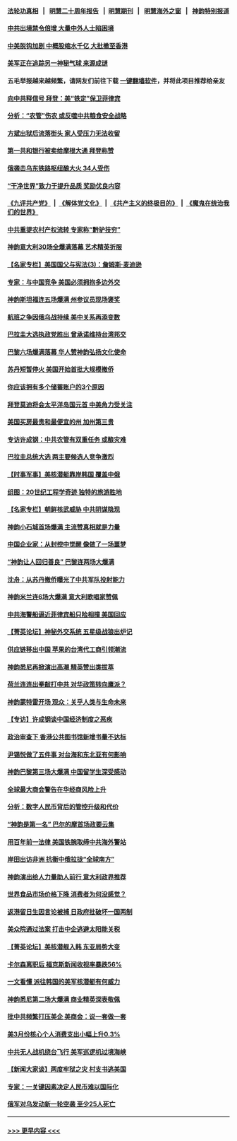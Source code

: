 #### [法轮功真相](https://github.com/gfw-breaker/truth/blob/master/README.md?t=0) &nbsp;&nbsp;|&nbsp;&nbsp; [明慧二十周年报告](https://github.com/gfw-breaker/mh-reports/blob/master/README.md?t=0) &nbsp;&nbsp;|&nbsp;&nbsp;[明慧期刊](https://github.com/gfw-breaker/mh-qikan) &nbsp;&nbsp;|&nbsp;&nbsp; [明慧海外之窗](https://github.com/gfw-breaker/mh-news/blob/master/README.md?t=0) &nbsp;&nbsp;|&nbsp;&nbsp; [神韵特别报道](https://github.com/gfw-breaker/mh-news/blob/master/shenyun.md?t=0)
#### [中共出境禁令倍增 大量中外人士陷困境](../pages/nf4514/n13986110.md?t=05021243) 
#### [中美脱钩加剧 中概股缩水千亿 大批撤至香港](../pages/nf4514/n13986025.md?t=05021243) 
#### [美军正在追踪另一神秘气球 来源成谜](../pages/nf4514/n13986080.md?t=05021243) 
#### 五毛举报越来越频繁，请网友们前往下载 [一键翻墙软件](https://github.com/gfw-breaker/ssr-accounts)，并将此项目推荐给亲友
#### [向中共释信号 拜登：美“铁定”保卫菲律宾](../pages/nf4514/n13985985.md?t=05021243) 
#### [分析：“农管”伤农 或反噬中共粮食安全战略](../pages/nf4514/n13985998.md?t=05021243) 
#### [方斌出狱后流落街头 家人受压力无法收留](../pages/nf4514/n13981951.md?t=05021243) 
#### [第一共和银行被卖给摩根大通 拜登称赞](../pages/nf4514/n13985805.md?t=05021243) 
#### [俄袭击乌东铁路枢纽酿大火 34人受伤](../pages/nf4514/n13985880.md?t=05021243) 
#### [“干净世界”致力于提升品质 奖励优良内容](../pages/nf4514/n13986002.md?t=05021243) 
#### [《九评共产党》](https://github.com/begood0513/9ping.md/blob/master/README.md) &nbsp;|&nbsp; [《解体党文化》](../../../../jtdwh.md/blob/master/README.md)  &nbsp;|&nbsp; [《共产主义的终极目的》](../../../../gczydzjmd.md/blob/master/README.md) &nbsp;|&nbsp; [《魔鬼在统治我们的世界》](../../../../mgztzwmdsj.md/blob/master/README.md) 
#### [中共重提农村产权流转 专家称“黔驴技穷”](../pages/nf4514/n13985691.md?t=05021243) 
#### [神韵意大利30场全爆满落幕 艺术精英折服](../pages/nf4514/n13985957.md?t=05021243) 
#### [【名家专栏】美国国父与宪法(3)：詹姆斯‧麦迪逊](../pages/nf4514/n13980556.md?t=05021243) 
#### [专家：与中国竞争 美国必须拥抱多边外交](../pages/nf4514/n13985644.md?t=05021243) 
#### [神韵斯坦福连五场爆满 州参议员现场褒奖](../pages/nf4514/n13985546.md?t=05021243) 
#### [航班之争因俄乌战持续 美中关系再添变数](../pages/nf4514/n13985463.md?t=05021243) 
#### [巴拉圭大选执政党胜出 曾承诺维持台湾邦交](../pages/nf4514/n13985453.md?t=05021243) 
#### [巴黎六场爆满落幕 华人赞神韵弘扬文化使命](../pages/nf4514/n13985478.md?t=05021243) 
#### [苏丹短暂停火 美国开始首批大规模撤侨](../pages/nf4514/n13985394.md?t=05021243) 
#### [你应该拥有多个储蓄账户的3个原因](../pages/nf4514/n13984746.md?t=05021243) 
#### [拜登莫迪将会太平洋岛国元首 中美角力受关注](../pages/nf4514/n13985296.md?t=05021243) 
#### [美国买房最贵和最便宜的州 加州第三贵](../pages/nf4514/n13984581.md?t=05021243) 
#### [专访许成钢：中共农管有双重任务 或酿灾难](../pages/nf4514/n13984203.md?t=05021243) 
#### [巴拉圭总统大选 两主要候选人竞争激烈](../pages/nf4514/n13985230.md?t=05021243) 
#### [【时事军事】美核潜艇靠岸韩国 覆盖中俄](../pages/nf4514/n13984911.md?t=05021243) 
#### [组图：20世纪工程学奇迹 独特的旅游胜地](../pages/nf4514/n13984502.md?t=05021243) 
#### [【名家专栏】朝鲜核武威胁 中共阴谋隐现](../pages/nf4514/n13982150.md?t=05021243) 
#### [神韵小石城首场爆满 主流赞真相就是力量](../pages/nf4514/n13985079.md?t=05021243) 
#### [中国企业家：从封控中觉醒 像做了一场噩梦](../pages/nf4514/n13984735.md?t=05021243) 
#### [“神韵让人回归善良” 巴黎连两场大爆满](../pages/nf4514/n13985027.md?t=05021243) 
#### [沈舟：从苏丹撤侨曝光了中共军队投射能力](../pages/nf4514/n13984789.md?t=05021243) 
#### [神韵米兰连6场大爆满 意大利歌唱家赞佩](../pages/nf4514/n13984978.md?t=05021243) 
#### [中共海警船逼近菲律宾船只险相撞 美国回应](../pages/nf4514/n13984673.md?t=05021243) 
#### [【菁英论坛】神秘外交系统 五星级战狼出炉记](../pages/nf4514/n13984619.md?t=05021243) 
#### [供应链移出中国 苹果的台湾代工商引领潮流](../pages/nf4514/n13984630.md?t=05021243) 
#### [神韵悉尼再掀演出高潮 精英赞出类拔萃](../pages/nf4514/n13984648.md?t=05021243) 
#### [荷兰连连出拳敲打中共 对华政策转向鹰派？](../pages/nf4514/n13983844.md?t=05021243) 
#### [神韵蒙特雷开场 观众：关乎人类与生命未来](../pages/nf4514/n13984599.md?t=05021243) 
#### [【专访】许成钢谈中国经济制度之恶疾](../pages/nf4514/n13983976.md?t=05021243) 
#### [政治审查下 香港公共图书馆新增书量不达标](../pages/nf4514/n13984528.md?t=05021243) 
#### [尹锡悦做了五件事 对台海和东北亚有何影响](../pages/nf4514/n13983929.md?t=05021243) 
#### [神韵巴黎第三场大爆满 中国留学生深受感动](../pages/nf4514/n13984396.md?t=05021243) 
#### [全球最大商会警告在华经商风险上升](../pages/nf4514/n13984050.md?t=05021243) 
#### [分析：数字人民币背后的管控升级和代价](../pages/nf4514/n13984387.md?t=05021243) 
#### [“神韵是第一名” 巴尔的摩首场政要云集](../pages/nf4514/n13984455.md?t=05021243) 
#### [用百年前一法律 美国铁腕取缔中共海外警站](../pages/nf4514/n13984014.md?t=05021243) 
#### [岸田出访非洲 抗衡中俄拉拢“全球南方”](../pages/nf4514/n13983932.md?t=05021243) 
#### [神韵演出给人力量助人前行 意大利政界推荐](../pages/nf4514/n13984330.md?t=05021243) 
#### [世界食品市场价格下降 消费者为何没感觉？](../pages/nf4514/n13984051.md?t=05021243) 
#### [返港留日生因言论被捕 日政府批破坏一国两制](../pages/nf4514/n13984109.md?t=05021243) 
#### [美众院通过法案 打击中企逃避太阳能关税](../pages/nf4514/n13983860.md?t=05021243) 
#### [【菁英论坛】美核潜舰入韩 东亚局势大变](../pages/nf4514/n13984009.md?t=05021243) 
#### [卡尔森离职后 福克斯新闻收视率暴跌56%](../pages/nf4514/n13983933.md?t=05021243) 
#### [一文看懂 派往韩国的美军核潜艇有何威力](../pages/nf4514/n13983325.md?t=05021243) 
#### [神韵悉尼第二场大爆满 商业精英深表敬佩](../pages/nf4514/n13983985.md?t=05021243) 
#### [批中共频繁打压美企 美商会：说一套做一套](../pages/nf4514/n13983961.md?t=05021243) 
#### [美3月份核心个人消费支出小幅上升0.3%](../pages/nf4514/n13983937.md?t=05021243) 
#### [中共无人战机绕台飞行 美军巡逻机过境海峡](../pages/nf4514/n13983779.md?t=05021243) 
#### [【新闻大家谈】两度牢狱之灾 村支书逃美国](../pages/nf4514/n13983854.md?t=05021243) 
#### [专家：一关键因素决定人民币难以国际化](../pages/nf4514/n13983612.md?t=05021243) 
#### [俄军对乌发动新一轮空袭 至少25人死亡](../pages/nf4514/n13983643.md?t=05021243) 

----
#### [ >>> 更早内容 <<< ](../indexes/nf4514-earlier.md)
